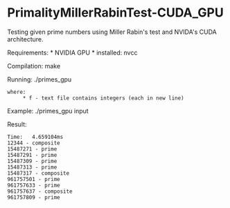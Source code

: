 # PrimalityMillerRabinTest-CUDA_GPU
Testing given prime numbers using Miller Rabin's test and NVIDA's CUDA architecture.

Requirements:
    * NVIDIA GPU
    * installed: nvcc

Compilation:
    make

Running:
    ./primes_gpu <f>

    where:
         * f - text file contains integers (each in new line)

Example:
     ./primes_gpu input

Result:
	
	Time:	4.659104ms
	12344 - composite
	15487271 - prime
	15487291 - prime
	15487309 - prime
	15487313 - prime
	15487317 - composite
	961757501 - prime
	961757633 - prime
	961757637 - composite
	961757809 - prime

